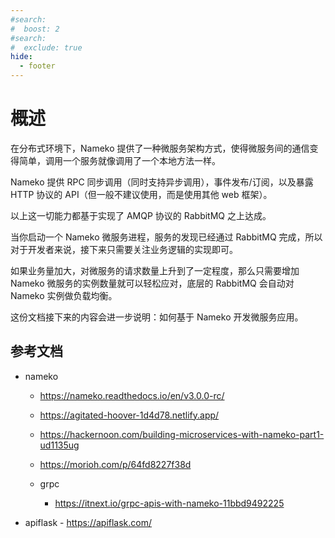 ```yaml
---
#search:
#  boost: 2 
#search:
#  exclude: true
hide:
  - footer
---
```


# 概述

在分布式环境下，Nameko 提供了一种微服务架构方式，使得微服务间的通信变得简单，调用一个服务就像调用了一个本地方法一样。

Nameko 提供 RPC 同步调用（同时支持异步调用），事件发布/订阅，以及暴露 HTTP 协议的 API（但一般不建议使用，而是使用其他 web 框架）。

以上这一切能力都基于实现了 AMQP 协议的 RabbitMQ 之上达成。

当你启动一个 Nameko 微服务进程，服务的发现已经通过 RabbitMQ 完成，所以对于开发者来说，接下来只需要关注业务逻辑的实现即可。

如果业务量加大，对微服务的请求数量上升到了一定程度，那么只需要增加 Nameko 微服务的实例数量就可以轻松应对，底层的 RabbitMQ 会自动对 Nameko 实例做负载均衡。

这份文档接下来的内容会进一步说明：如何基于 Nameko 开发微服务应用。


## 参考文档

- nameko
  
    - https://nameko.readthedocs.io/en/v3.0.0-rc/
    - https://agitated-hoover-1d4d78.netlify.app/
    - https://hackernoon.com/building-microservices-with-nameko-part1-ud1135ug
    - https://morioh.com/p/64fd8227f38d
    - grpc

        - https://itnext.io/grpc-apis-with-nameko-11bbd9492225

- apiflask
    	- https://apiflask.com/
